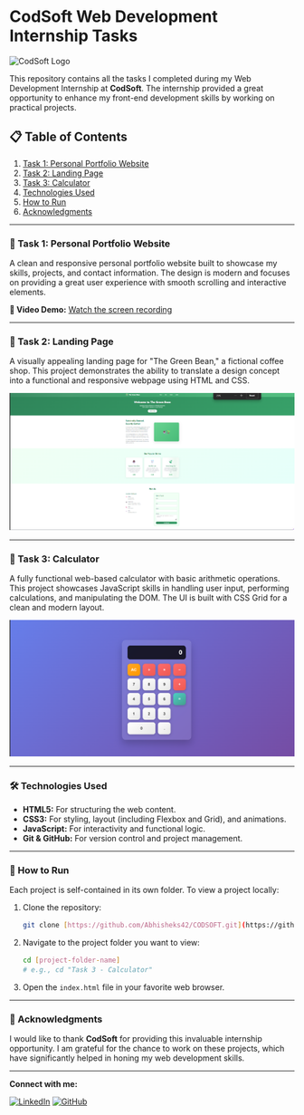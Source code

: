 # CodSoft Web Development Internship Tasks

![CodSoft Logo](https://img.shields.io/badge/CodSoft-Internship-blue?style=for-the-badge&logo=codesandbox)

This repository contains all the tasks I completed during my Web Development Internship at **CodSoft**. The internship provided a great opportunity to enhance my front-end development skills by working on practical projects.

## 📋 Table of Contents

1.  [Task 1: Personal Portfolio Website](#-task-1-personal-portfolio-website)
2.  [Task 2: Landing Page](#-task-2-landing-page)
3.  [Task 3: Calculator](#-task-3-calculator)
4.  [Technologies Used](#️-technologies-used)
5.  [How to Run](#-how-to-run)
6.  [Acknowledgments](#-acknowledgments)

---

### 📁 Task 1: Personal Portfolio Website

A clean and responsive personal portfolio website built to showcase my skills, projects, and contact information. The design is modern and focuses on providing a great user experience with smooth scrolling and interactive elements.

**🎥 Video Demo:**
[Watch the screen recording](./assets/personalPortfolio.mp4)

---

### 📁 Task 2: Landing Page

A visually appealing landing page for "The Green Bean," a fictional coffee shop. This project demonstrates the ability to translate a design concept into a functional and responsive webpage using HTML and CSS.

![Landing Page Screenshot](./assets/Landing%20Page.png)

---

### 📁 Task 3: Calculator

A fully functional web-based calculator with basic arithmetic operations. This project showcases JavaScript skills in handling user input, performing calculations, and manipulating the DOM. The UI is built with CSS Grid for a clean and modern layout.

![Calculator Screenshot](./assets/Calculator.png)

---

### 🛠️ Technologies Used

* **HTML5:** For structuring the web content.
* **CSS3:** For styling, layout (including Flexbox and Grid), and animations.
* **JavaScript:** For interactivity and functional logic.
* **Git & GitHub:** For version control and project management.

---

### 🚀 How to Run

Each project is self-contained in its own folder. To view a project locally:
1.  Clone the repository:
    ```bash
    git clone [https://github.com/Abhisheks42/CODSOFT.git](https://github.com/Abhisheks42/CODSOFT.git)
    ```
2.  Navigate to the project folder you want to view:
    ```bash
    cd [project-folder-name] 
    # e.g., cd "Task 3 - Calculator"
    ```
3.  Open the `index.html` file in your favorite web browser.

---

### 🙏 Acknowledgments

I would like to thank **CodSoft** for providing this invaluable internship opportunity. I am grateful for the chance to work on these projects, which have significantly helped in honing my web development skills.

---

**Connect with me:**

[![LinkedIn](https://img.shields.io/badge/linkedin-%230077B5.svg?style=for-the-badge&logo=linkedin&logoColor=white)](www.linkedin.com/in/abhishek-sharma-7905002b3)
[![GitHub](https://img.shields.io/badge/github-%23121011.svg?style=for-the-badge&logo=github&logoColor=white)](https://github.com/Abhisheks42)
